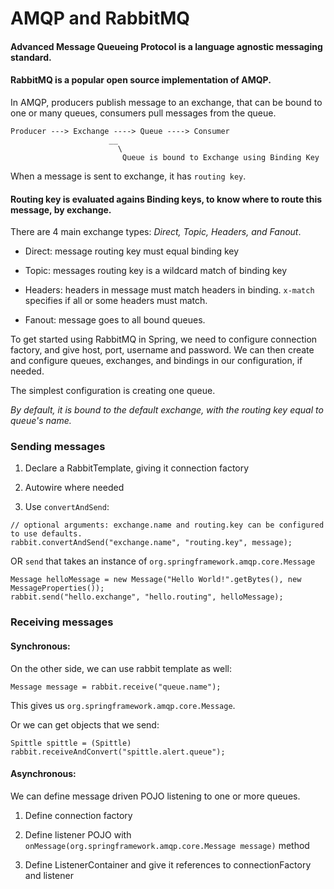 # AMQP and RabbitMQ

#### Advanced Message Queueing Protocol is a language agnostic messaging standard.

#### RabbitMQ is a popular open source implementation of AMQP.

In AMQP, producers publish message to an exchange, that can be bound to one or many queues, consumers pull messages from the queue.


    Producer ---> Exchange ----> Queue ----> Consumer
                          __
                            \
                             Queue is bound to Exchange using Binding Key
                              

When a message is sent to exchange, it has `routing key`.

#### Routing key is evaluated agains Binding keys, to know where to route this message, by exchange.

There are 4 main exchange types: *Direct, Topic, Headers, and Fanout*.

* Direct: message routing key must equal binding key

* Topic: messages routing key is a wildcard match of binding key

* Headers: headers in message must match headers in binding. `x-match` specifies if all or some headers must match.
 
* Fanout: message goes to all bound queues.

To get started using RabbitMQ in Spring, we need to configure connection factory, and give host, port, username and password.
We can then create and configure queues, exchanges, and bindings in our configuration, if needed.

The simplest configuration is creating one queue. 

*By default, it is bound to the default exchange, with the routing key equal to queue's name.*

### Sending messages

1) Declare a RabbitTemplate, giving it connection factory

2) Autowire where needed

3) Use `convertAndSend`:

```
// optional arguments: exchange.name and routing.key can be configured to use defaults.
rabbit.convertAndSend("exchange.name", "routing.key", message); 
```
OR `send` that takes an instance of `org.springframework.amqp.core.Message`

```
Message helloMessage = new Message("Hello World!".getBytes(), new MessageProperties());
rabbit.send("hello.exchange", "hello.routing", helloMessage);
```

### Receiving messages

#### Synchronous:

On the other side, we can use rabbit template as well:

```
Message message = rabbit.receive("queue.name");
```
This gives us `org.springframework.amqp.core.Message`.

Or we can get objects that we send: 
```
Spittle spittle = (Spittle) rabbit.receiveAndConvert("spittle.alert.queue");
```

#### Asynchronous:

We can define message driven POJO listening to one or more queues.

1) Define connection factory

2) Define listener POJO with `onMessage(org.springframework.amqp.core.Message message)` method

3) Define ListenerContainer and give it references to connectionFactory and listener



